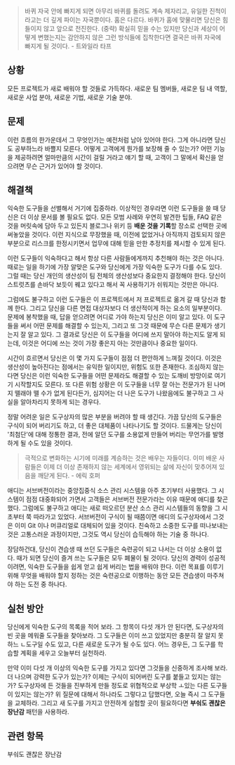 > 바퀴 자국 안에 빠지게 되면 아무리 바퀴를 돌려도 계속 제자리고, 유일한 진척이라고는 더 깊게 파이는 자국뿐이다. 홈은 다르다. 바퀴가 홈에 맞물리면 당신은 힘들이지 않고 앞으로 전진한다. (중략) 확실히 믿을 수는 있지만 당신과 세상이 어떻게 변했는지는 감안하지 않은 그런 방식들에 집착한다면 결국은 바퀴 자국에 빠지게 될 것이다. - 트와일라 타프

## 상황
모든 프로젝트가 새로 배워야 할 것들로 가득하다. 새로운 팀 멤버들, 새로운 팀 내 역할, 새로운 사업 분야, 새로운 기법, 새로운 기술 분야.

## 문제
이런 흐름의 한가운데서 그 무엇인가는 예전처럼 남아 있어야 한다. 그게 아니라면 당신도 공부하느라 바쁠지 모른다. 어떻게 고객에게 뭔가를 보장해 줄 수 있는가? 어떤 기능을 제공하려면 얼마만큼의 시간이 걸릴 거라고 얘기 할 때, 고객이 그 말에서 확신을 얻으려면 무슨 근거가 있어야 할 것이다.

## 해결책
익숙한 도구들을 선별해서 거기에 집중하라. 이상적인 경우라면 이런 도구들을 쓸 때 당신은 더 이상 문서를 볼 필요도 없다. 모든 모범 사례와 우연히 발견한 팁들, FAQ 같은 것을 머릿속에 담아 두고 있든지 블로그나 위키 등 **배운 것을 기록**할 장소로 선택한 곳에 써놓았을 것이다. 이런 지식으로 무장했을 때, 이전에 없었거나 아직까지 검토되지 않은 부분으로 리스크를 한정시키면서 업무에 대해 믿을 만한 추정치를 제시할 수 있게 된다.

이런 도구들이 익숙하다고 해서 항상 다른 사람들에게까지 추천해야 하는 것은 아니다. 때로는 일을 하기에 가장 알맞은 도구와 당신에게 가장 익숙한 도구가 다를 수도 있다. 그럴 때는 당신 개인의 생산성이 팀 전체의 생산성보다 중요한지 결정해야 한다. 당신이 스트럿츠를 손바닥 보듯이 꿰고 있다고 해서 꼭 사용하기가 쉬워지는 것만은 아니다. 

그럼에도 불구하고 이런 도구들은 이 프로젝트에서 저 프로젝트로 옮겨 갈 때 당신과 함께 한다. 그리고 당신을 다른 면접 대상자보다 더 생산적이게 하는 요소의 일부분이다. 문제에 봉착했을 때, 답을 얻으려면 어디로 가야 하는지 당신은 이미 알고 있다. 이 도구들을 써서 어떤 문제를 해결할 수 있는지, 그리고 또 그것 때문에 무슨 다른 문제가 생기는지 잘 알고 있다. 그 결과로 당신은 이 도구들을 어디에 쓰지 말아야 하는지도 알게 되는데, 이것은 어디에 쓰는 것이 가장 좋은지 아는 것만큼이나 중요한 일이다.

시간이 흐르면서 당신은 이 몇 가지 도구들이 점점 더 편안하게 느껴질 것이다. 이것은 생산성이 높아진다는 점에서는 유익한 일이지만, 위험도 또한 존재한다. 조심하지 않는다면 당신은 이런 익숙한 도구들을 어떤 문제라도 해결할 수 있는 도깨비 방망이로 여기기 시작할지도 모른다. 또 다른 위험 상황은 이 도구들을 너무 잘 아는 전문가가 된 나머지 뗄래야 뗄 수가 없게 된다든가, 심지어는 더 나은 도구가 나왔음에도 불구하고 그 사실을 알아차리지 못하게 되는 경우다.

정말 어려운 일은 도구상자의 많은 부분을 버려야 할 때 생긴다. 가끔 당신의 도구들은 구식이 되어 버리기도 하고, 더 좋은 대체품이 나타나기도 할 것이다. 드물게는 당신이 '최첨단'에 대해 정통한 결과, 전에 알던 도구를 소용없게 만들어 버리는 무언가를 발명하게 될 수도 있을 것이다.

> 극적으로 변화하는 시기에 미래를 계승하는 것은 배우는 자들이다. 이미 배운 사람들은 이제 더 이상 존재하지 않는 세계에서 영위되는 삶에 자신이 맞추어져 있음을 깨닫게 된다. - 에릭 호퍼

애디는 서브버전이라는 중앙집중식 소스 관리 시스템을 아주 초기부터 사용했다. 그 시스템이 점점 대중화되어 가면서 고객들은 서브버전 전문가라는 이유 때문에 애디를 찾곤 했다. 그럼에도 불구하고 애디는 새로 떠오르던 분산 소스 관리 시스템들의 동향을 그 시초부터 쭉 따라가고 있었다. 서브버전이 구식이 될 때쯤이면 애디의 도구상자에서 그것은 이미 Git 이나 머큐리얼로 대체되어 있을 것이다. 친숙하고 소중한 도구를 떠나보내는 것은 고통스러운 과정이지만, 그것도 역시 당신이 습득해야 하는 기술 중 하나다. 

장담하건대, 당신이 견습생 때 쓰던 도구들은 숙련공이 되고 나서는 더 이상 소용이 없다. 때가 되면 당신이 즐겨 쓰는 도구들은 모두 폐물이 될 것이다. 당신의 경력이 성공적이려면, 익숙한 도구들을 쉽게 얻고 쉽게 버리는 법을 배워야 한다. 이런 목표를 이루기 위해 무엇을 배워야 할지 정하는 것은 숙련공으로 이행하는 동안 모든 견습생이 마주쳐야 하는 도전 중 하나다.

## 실천 방안
당신에게 익숙한 도구의 목록을 적어 보라. 그 항목이 다섯 개가 안 된다면, 도구상자의 빈 곳을 메워줄 도구들을 찾아보라. 그 도구들은 이미 쓰고 있었지만 충분히 잘 알지 못하느 ㄴ도구일 수도 있고, 다른 새로운 도구가 될 수도 있다. 어느 경우든, 그 도구를 학습할 계획을 세우고 오늘부터 실천하라.

만약 이미 다섯 개 이상의 익숙한 도구를 가지고 있다면 그것들을 신중하게 조사해 보라. 더 나으며 강력한 도구가 있는가? 이제는 구식이 되어버린 도구를 붙들고 있지는 않는가? 도구상자에 든 것들을 진부하게 만들 정도로 위협적으로 부상학 ㅗ있는 다른 도구들이 있지는 않는가? 위 질문에 대해서 하나라도 그렇다고 답했다면, 오늘 즉시 그 도구들을 교체하라. 그리고 새 도구를 가지고 안전하게 실험할 곳이 필요하다면 **부숴도 괜찮은 장난감** 패턴을 사용하라.

## 관련 항목
부숴도 괜찮은 장난감